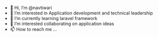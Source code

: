 - 👋 Hi, I’m @navtiwari
- 👀 I’m interested in Application development and technical leadership
- 🌱 I’m currently learning laravel framework
- 💞️ I’m interested collaborating on application ideas
- 📫 How to reach me ...

<!---
navtiwari/navtiwari is a ✨ special ✨ repository because its `README.md` (this file) appears on your GitHub profile.
You can click the Preview link to take a look at your changes.
--->
